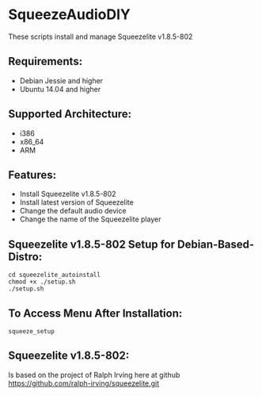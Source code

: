 SqueezeAudioDIY
==============
These scripts install and manage Squeezelite v1.8.5-802

Requirements:
-------------
- Debian Jessie and higher
- Ubuntu 14.04 and higher

Supported Architecture:
-----------------------
- i386
- x86_64
- ARM

Features:
---------
- Install Squeezelite v1.8.5-802
- Install latest version of Squeezelite
- Change the default audio device
- Change the name of the Squeezelite player

Squeezelite v1.8.5-802 Setup for Debian-Based-Distro:
-----------------------------------------------------
```shell
cd squeezelite_autoinstall
chmod +x ./setup.sh
./setup.sh
```

To Access Menu After Installation:
----------------------------------
```shell
squeeze_setup
```

Squeezelite v1.8.5-802:
-----------------------
Is based on the project of Ralph Irving here at github https://github.com/ralph-irving/squeezelite.git
